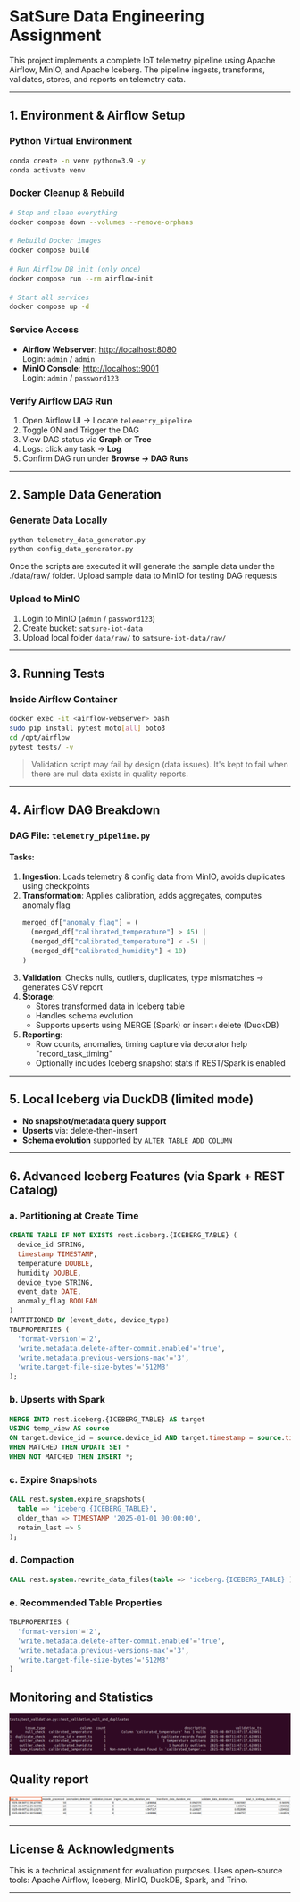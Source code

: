 # SatSure Data Engineering Assignment

This project implements a complete IoT telemetry pipeline using Apache Airflow, MinIO, and Apache Iceberg. The pipeline ingests, transforms, validates, stores, and reports on telemetry data.

---

## 1. Environment & Airflow Setup

### Python Virtual Environment
```bash
conda create -n venv python=3.9 -y
conda activate venv
```

### Docker Cleanup & Rebuild
```bash
# Stop and clean everything
docker compose down --volumes --remove-orphans

# Rebuild Docker images
docker compose build

# Run Airflow DB init (only once)
docker compose run --rm airflow-init

# Start all services
docker compose up -d
```

### Service Access
- **Airflow Webserver**: [http://localhost:8080](http://localhost:8080)  
  Login: `admin` / `admin`
- **MinIO Console**: [http://localhost:9001](http://localhost:9001)  
  Login: `admin` / `password123`

### Verify Airflow DAG Run
1. Open Airflow UI → Locate `telemetry_pipeline`
2. Toggle ON and Trigger the DAG
3. View DAG status via **Graph** or **Tree**
4. Logs: click any task → **Log**
5. Confirm DAG run under **Browse → DAG Runs**

---

## 2. Sample Data Generation

### Generate Data Locally
```bash
python telemetry_data_generator.py
python config_data_generator.py
```
Once the scripts are executed it will generate the sample data under the ./data/raw/ folder. Upload sample data to 
MinIO for testing DAG requests

### Upload to MinIO
1. Login to MinIO (`admin` / `password123`)
2. Create bucket: `satsure-iot-data`
3. Upload local folder `data/raw/` to `satsure-iot-data/raw/`

---

## 3. Running Tests

### Inside Airflow Container
```bash
docker exec -it <airflow-webserver> bash
sudo pip install pytest moto[all] boto3
cd /opt/airflow
pytest tests/ -v
```
> Validation script may fail by design (data issues). It's kept to fail when there are null data exists in quality reports.

---

## 4. Airflow DAG Breakdown

### DAG File: `telemetry_pipeline.py`

#### Tasks:
1. **Ingestion**: Loads telemetry & config data from MinIO, avoids duplicates using checkpoints
2. **Transformation**: Applies calibration, adds aggregates, computes anomaly flag
    ```python
    merged_df["anomaly_flag"] = (
      (merged_df["calibrated_temperature"] > 45) |
      (merged_df["calibrated_temperature"] < -5) |
      (merged_df["calibrated_humidity"] < 10)
    )
    ```
3. **Validation**: Checks nulls, outliers, duplicates, type mismatches → generates CSV report
4. **Storage**:
    - Stores transformed data in Iceberg table
    - Handles schema evolution
    - Supports upserts using MERGE (Spark) or insert+delete (DuckDB)
5. **Reporting**:
    - Row counts, anomalies, timing capture via decorator help "record_task_timing"
    - Optionally includes Iceberg snapshot stats if REST/Spark is enabled

---

## 5. Local Iceberg via DuckDB (limited mode)

- **No snapshot/metadata query support**
- **Upserts** via: delete-then-insert
- **Schema evolution** supported by `ALTER TABLE ADD COLUMN`

---

## 6. Advanced Iceberg Features (via Spark + REST Catalog)

### a. Partitioning at Create Time
```sql
CREATE TABLE IF NOT EXISTS rest.iceberg.{ICEBERG_TABLE} (
  device_id STRING,
  timestamp TIMESTAMP,
  temperature DOUBLE,
  humidity DOUBLE,
  device_type STRING,
  event_date DATE,
  anomaly_flag BOOLEAN
)
PARTITIONED BY (event_date, device_type)
TBLPROPERTIES (
  'format-version'='2',
  'write.metadata.delete-after-commit.enabled'='true',
  'write.metadata.previous-versions-max'='3',
  'write.target-file-size-bytes'='512MB'
);
```

### b. Upserts with Spark
```sql
MERGE INTO rest.iceberg.{ICEBERG_TABLE} AS target
USING temp_view AS source
ON target.device_id = source.device_id AND target.timestamp = source.timestamp
WHEN MATCHED THEN UPDATE SET *
WHEN NOT MATCHED THEN INSERT *;
```

### c. Expire Snapshots
```sql
CALL rest.system.expire_snapshots(
  table => 'iceberg.{ICEBERG_TABLE}',
  older_than => TIMESTAMP '2025-01-01 00:00:00',
  retain_last => 5
);
```

### d. Compaction
```sql
CALL rest.system.rewrite_data_files(table => 'iceberg.{ICEBERG_TABLE}');
```

### e. Recommended Table Properties
```sql
TBLPROPERTIES (
  'format-version'='2',
  'write.metadata.delete-after-commit.enabled'='true',
  'write.metadata.previous-versions-max'='3',
  'write.target-file-size-bytes'='512MB'
)
```

## Monitoring and Statistics
![Alt text](readme_media/images/quality_validation.png)

## Quality report
![Alt text](readme_media/images/reporting_data.png)

---

## License & Acknowledgments

This is a technical assignment for evaluation purposes. Uses open-source tools: Apache Airflow, Iceberg, MinIO, DuckDB, Spark, and Trino.

---
